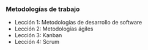 ### Metodologías de trabajo

- Lección 1: Metodologías de desarrollo de software
- Lección 2: Metodologías ágiles
- Lección 3: Kanban
- Lección 4: Scrum
